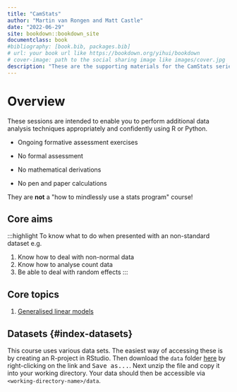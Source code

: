 ```yaml
--- 
title: "CamStats"
author: "Martin van Rongen and Matt Castle"
date: "2022-06-29"
site: bookdown::bookdown_site
documentclass: book
#bibliography: [book.bib, packages.bib]
# url: your book url like https://bookdown.org/yihui/bookdown
# cover-image: path to the social sharing image like images/cover.jpg
description: "These are the supporting materials for the CamStats series of the Bioinformatics Training Facility, Cambridge University. They are a collection of course materials on a variety of statistical topics that go beyond the Core statistics programme." 
---
```




# Overview

These sessions are intended to enable you to perform additional data analysis techniques appropriately and confidently using R or Python.

- Ongoing formative assessment exercises
- No formal assessment

- No mathematical derivations
- No pen and paper calculations

They are **not** a "how to mindlessly use a stats program" course!

## Core aims
:::highlight
To know what to do when presented with an non-standard dataset e.g.

1. Know how to deal with non-normal data
2. Know how to analyse count data
3. Be able to deal with random effects
:::

## Core topics

1. [Generalised linear models](#glm-intro)


## Datasets {#index-datasets}

This course uses various data sets. The easiest way of accessing these is by creating an R-project in RStudio. Then download the `data` folder [here](camstats_data.zip) by right-clicking on the link and <kbd>Save as...</kbd>. Next unzip the file and copy it into your working directory. Your data should then be accessible via `<working-directory-name>/data`.
